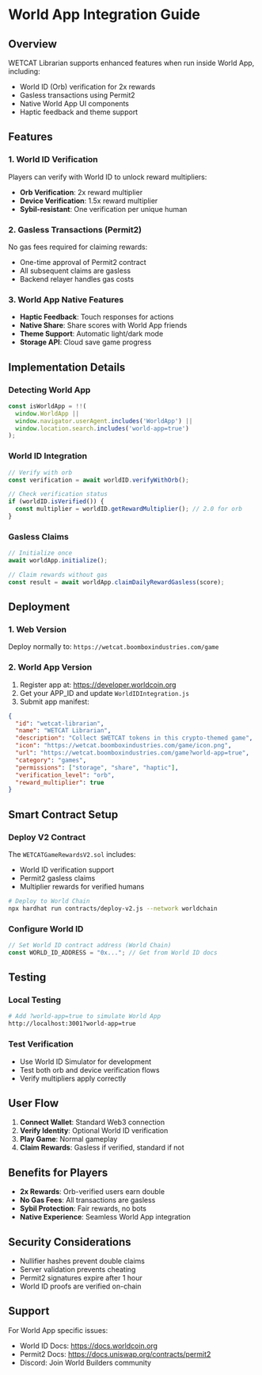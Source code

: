 # World App Integration Guide

## Overview
WETCAT Librarian supports enhanced features when run inside World App, including:
- World ID (Orb) verification for 2x rewards
- Gasless transactions using Permit2
- Native World App UI components
- Haptic feedback and theme support

## Features

### 1. World ID Verification
Players can verify with World ID to unlock reward multipliers:
- **Orb Verification**: 2x reward multiplier
- **Device Verification**: 1.5x reward multiplier
- **Sybil-resistant**: One verification per unique human

### 2. Gasless Transactions (Permit2)
No gas fees required for claiming rewards:
- One-time approval of Permit2 contract
- All subsequent claims are gasless
- Backend relayer handles gas costs

### 3. World App Native Features
- **Haptic Feedback**: Touch responses for actions
- **Native Share**: Share scores with World App friends
- **Theme Support**: Automatic light/dark mode
- **Storage API**: Cloud save game progress

## Implementation Details

### Detecting World App
```javascript
const isWorldApp = !!(
  window.WorldApp ||
  window.navigator.userAgent.includes('WorldApp') ||
  window.location.search.includes('world-app=true')
);
```

### World ID Integration
```javascript
// Verify with orb
const verification = await worldID.verifyWithOrb();

// Check verification status
if (worldID.isVerified()) {
  const multiplier = worldID.getRewardMultiplier(); // 2.0 for orb
}
```

### Gasless Claims
```javascript
// Initialize once
await worldApp.initialize();

// Claim rewards without gas
const result = await worldApp.claimDailyRewardGasless(score);
```

## Deployment

### 1. Web Version
Deploy normally to: `https://wetcat.boomboxindustries.com/game`

### 2. World App Version
1. Register app at: https://developer.worldcoin.org
2. Get your APP_ID and update `WorldIDIntegration.js`
3. Submit app manifest:

```json
{
  "id": "wetcat-librarian",
  "name": "WETCAT Librarian",
  "description": "Collect $WETCAT tokens in this crypto-themed game",
  "icon": "https://wetcat.boomboxindustries.com/game/icon.png",
  "url": "https://wetcat.boomboxindustries.com/game?world-app=true",
  "category": "games",
  "permissions": ["storage", "share", "haptic"],
  "verification_level": "orb",
  "reward_multiplier": true
}
```

## Smart Contract Setup

### Deploy V2 Contract
The `WETCATGameRewardsV2.sol` includes:
- World ID verification support
- Permit2 gasless claims
- Multiplier rewards for verified humans

```bash
# Deploy to World Chain
npx hardhat run contracts/deploy-v2.js --network worldchain
```

### Configure World ID
```javascript
// Set World ID contract address (World Chain)
const WORLD_ID_ADDRESS = "0x..."; // Get from World ID docs
```

## Testing

### Local Testing
```bash
# Add ?world-app=true to simulate World App
http://localhost:3001?world-app=true
```

### Test Verification
- Use World ID Simulator for development
- Test both orb and device verification flows
- Verify multipliers apply correctly

## User Flow

1. **Connect Wallet**: Standard Web3 connection
2. **Verify Identity**: Optional World ID verification
3. **Play Game**: Normal gameplay
4. **Claim Rewards**: Gasless if verified, standard if not

## Benefits for Players

- **2x Rewards**: Orb-verified users earn double
- **No Gas Fees**: All transactions are gasless
- **Sybil Protection**: Fair rewards, no bots
- **Native Experience**: Seamless World App integration

## Security Considerations

- Nullifier hashes prevent double claims
- Server validation prevents cheating
- Permit2 signatures expire after 1 hour
- World ID proofs are verified on-chain

## Support

For World App specific issues:
- World ID Docs: https://docs.worldcoin.org
- Permit2 Docs: https://docs.uniswap.org/contracts/permit2
- Discord: Join World Builders community